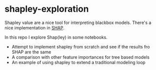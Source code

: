 # shapley-exploration

Shapley value are a nice tool for interpreting blackbox models.
There's a nice implementation in  [SHAP](https://github.com/slundberg/shap).

In this repo I explore Shap(ley) in some notebooks.

* Attempt to implement shapley from scratch and see if the results fro SHAP are the same
* A comparison with other feature importances for tree based models
* An example of using shapley to extend a traditional modeling loop
